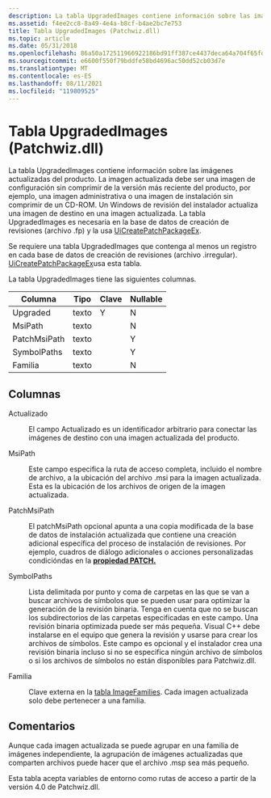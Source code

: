 ```yaml
---
description: La tabla UpgradedImages contiene información sobre las imágenes actualizadas del producto.
ms.assetid: f4ee2cc8-8a49-4e4a-b8cf-b4ae2bc7e753
title: Tabla UpgradedImages (Patchwiz.dll)
ms.topic: article
ms.date: 05/31/2018
ms.openlocfilehash: 86a50a172511966922186bd91ff387ce4437deca64a704f65fd1ecdff8153192
ms.sourcegitcommit: e6600f550f79bddfe58bd4696ac50dd52cb03d7e
ms.translationtype: MT
ms.contentlocale: es-ES
ms.lasthandoff: 08/11/2021
ms.locfileid: "119809525"
---
```

# <a name="upgradedimages-table-patchwizdll"></a>Tabla UpgradedImages (Patchwiz.dll)

La tabla UpgradedImages contiene información sobre las imágenes actualizadas del producto. La imagen actualizada debe ser una imagen de configuración sin comprimir de la versión más reciente del producto, por ejemplo, una imagen administrativa o una imagen de instalación sin comprimir de un CD-ROM. Un Windows de revisión del instalador actualiza una imagen de destino en una imagen actualizada. La tabla UpgradedImages es necesaria en la base de datos de creación de revisiones (archivo .fp) y la usa [UiCreatePatchPackageEx](uicreatepatchpackageex--patchwiz-dll-.md).

Se requiere una tabla UpgradedImages que contenga al menos un registro en cada base de datos de creación de revisiones (archivo .irregular). [UiCreatePatchPackageEx](uicreatepatchpackageex--patchwiz-dll-.md)usa esta tabla.

La tabla UpgradedImages tiene las siguientes columnas.



| Columna       | Tipo | Clave | Nullable |
|--------------|------|-----|----------|
| Upgraded     | texto | Y   | N        |
| MsiPath      | texto |     | N        |
| PatchMsiPath | texto |     | Y        |
| SymbolPaths  | texto |     | Y        |
| Familia       | texto |     | N        |



 

## <a name="columns"></a>Columnas

<dl> <dt>

<span id="Upgraded"></span><span id="upgraded"></span><span id="UPGRADED"></span>Actualizado
</dt> <dd>

El campo Actualizado es un identificador arbitrario para conectar las imágenes de destino con una imagen actualizada del producto.

</dd> <dt>

<span id="MsiPath"></span><span id="msipath"></span><span id="MSIPATH"></span>MsiPath
</dt> <dd>

Este campo especifica la ruta de acceso completa, incluido el nombre de archivo, a la ubicación del archivo .msi para la imagen actualizada. Esta es la ubicación de los archivos de origen de la imagen actualizada.

</dd> <dt>

<span id="PatchMsiPath"></span><span id="patchmsipath"></span><span id="PATCHMSIPATH"></span>PatchMsiPath
</dt> <dd>

El patchMsiPath opcional apunta a una copia modificada de la base de datos de instalación actualizada que contiene una creación adicional específica del proceso de instalación de revisiones. Por ejemplo, cuadros de diálogo adicionales o acciones personalizadas condicióndas en la [**propiedad PATCH.**](patch.md)

</dd> <dt>

<span id="SymbolPaths"></span><span id="symbolpaths"></span><span id="SYMBOLPATHS"></span>SymbolPaths
</dt> <dd>

Lista delimitada por punto y coma de carpetas en las que se van a buscar archivos de símbolos que se pueden usar para optimizar la generación de la revisión binaria. Tenga en cuenta que no se buscan los subdirectorios de las carpetas especificadas en este campo. Una revisión binaria optimizada puede ser más pequeña. Visual C++ debe instalarse en el equipo que genera la revisión y usarse para crear los archivos de símbolos. Este campo es opcional y el instalador crea una revisión binaria incluso si no se especifica ningún archivo de símbolos o si los archivos de símbolos no están disponibles para Patchwiz.dll.

</dd> <dt>

<span id="Family"></span><span id="family"></span><span id="FAMILY"></span>Familia
</dt> <dd>

Clave externa en la [tabla ImageFamilies](imagefamilies-table-patchwiz-dll-.md). Cada imagen actualizada solo debe pertenecer a una familia.

</dd> </dl>

## <a name="remarks"></a>Comentarios

Aunque cada imagen actualizada se puede agrupar en una familia de imágenes independiente, la agrupación de imágenes actualizadas que comparten archivos puede hacer que el archivo .msp sea más pequeño.

Esta tabla acepta variables de entorno como rutas de acceso a partir de la versión 4.0 de Patchwiz.dll.

 

 



